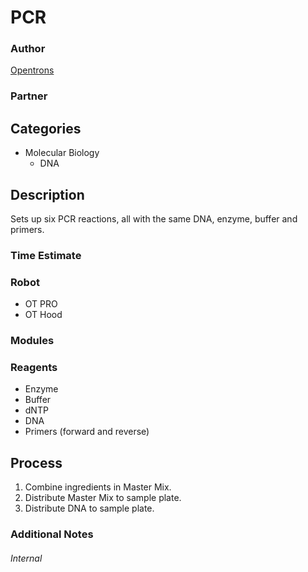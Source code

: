 # PCR

### Author
[Opentrons](url)

### Partner

## Categories
* Molecular Biology
	* DNA

## Description
Sets up six PCR reactions, all with the same DNA, enzyme, buffer and primers.

### Time Estimate

### Robot
* OT PRO 
* OT Hood

### Modules

### Reagents
* Enzyme
* Buffer
* dNTP
* DNA
* Primers (forward and reverse)

## Process
1. Combine ingredients in Master Mix.
2. Distribute Master Mix to sample plate.
3. Distribute DNA to sample plate.


### Additional Notes



###### Internal
